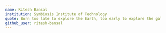 ```yaml
---
name: Ritesh Bansal
institution: Symbiosis Institute of Technology
quote: Born too late to explore the Earth, too early to explore the galaxy but just in time to explore doobies & dank memes
github_user: ritesh-bansal
---
```

